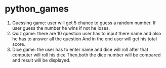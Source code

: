# python_games
1. Guessing game: user will get 5 chance to guess a random number.
If user guess the number he wins if not he loses.
2. Quiz game: there are 10 question user has to input there name and also he has to answer all the question 
And in the end user will get his total score.
3. Dice game: the user has to enter name and dice will roll after that computer will roll his dice 
Then,both the dice number will be compared and result will be displayed.
